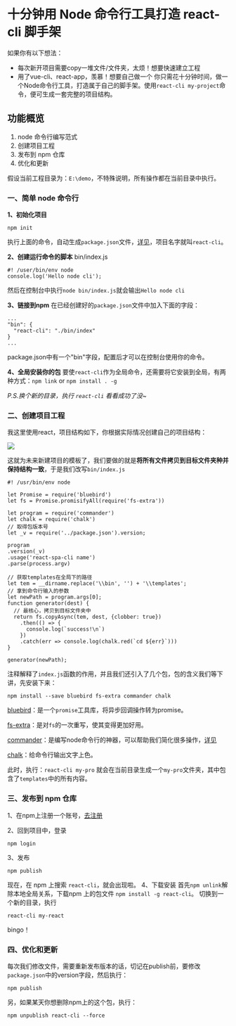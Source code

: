# 十分钟用 Node 命令行工具打造 react-cli 脚手架
如果你有以下想法：
* 每次新开项目需要copy一堆文件/文件夹，太烦！想要快速建立工程
* 用了vue-cli、react-app，羡慕！想要自己做一个
你只需花十分钟时间，做一个Node命令行工具，打造属于自己的脚手架。使用`react-cli my-project`命令，便可生成一套完整的项目结构。

## 功能概览
1.  node 命令行编写范式
2.  创建项目工程
3.  发布到 npm 仓库
4.  优化和更新

假设当前工程目录为：`E:\demo`，不特殊说明，所有操作都在当前目录中执行。

### 一、简单 node 命令行
**1、初始化项目**
````
npm init
````
执行上面的命令，自动生成`package.json`文件，[详见](https://docs.npmjs.com/cli/init)，项目名字就叫`react-cli`。

**2、创建运行命令的脚本**
bin/index.js
````
#! /user/bin/env node
console.log('Hello node cli');
````
然后在控制台中执行`node bin/index.js`就会输出`Hello node cli`

**3、链接到npm**
在已经创建好的`package.json`文件中加入下面的字段：
````
...
"bin": {
  "react-cli": "./bin/index"
}
...
````
package.json中有一个"bin"字段，配置后才可以在控制台使用你的命令。

**4、全局安装你的包**
要使`react-cli`作为全局命令，还需要将它安装到全局，有两种方式：`npm link` or `npm install . -g`

*P.S.换个新的目录，执行 `react-cli` 看看成功了没~*

### 二、创建项目工程
我这里使用react，项目结构如下，你根据实际情况创建自己的项目结构：

![](http://images2017.cnblogs.com/blog/1085489/201709/1085489-20170918154940134-510962999.png)

这就为未来新建项目的模板了，我们要做的就是**将所有文件拷贝到目标文件夹种并保持结构一致**，于是我们改写`bin/index.js`
````
#! /usr/bin/env node

let Promise = require('bluebird')
let fs = Promise.promisifyAll(require('fs-extra'))

let program = require('commander')
let chalk = require('chalk')
// 取得包版本号
let _v = require('../package.json').version;

program
.version(_v)
.usage('react-spa-cli name')
.parse(process.argv)

// 获取templates在全局下的路径
let tem = __dirname.replace('\\bin', '') + '\\templates';
// 拿到命令行输入的参数
let newPath = program.args[0];
function generator(dest) {
  // 最核心，拷贝到目标文件夹中
  return fs.copyAsync(tem, dest, {clobber: true})
    .then(() => {
      console.log(`success!\n`)
    })
    .catch(err => console.log(chalk.red(`cd ${err}`)))
}

generator(newPath);
````
注释解释了`index.js`函数的作用，并且我们还引入了几个包，包的含义我们等下讲，先安装下来：
````
npm install --save bluebird fs-extra commander chalk
````

[bluebird](https://www.npmjs.com/package/bluebird)：是一个`promise`工具库，将异步回调操作转为promise。

[fs-extra](https://www.npmjs.com/package/fs-extra)：是对`fs`的一次重写，使其变得更加好用。

[commander](https://www.npmjs.com/package/commander)：是编写node命令行的神器，可以帮助我们简化很多操作，[详见](http://blog.fens.me/nodejs-commander/)

[chalk](https://www.npmjs.com/package/chalk)：给命令行输出文字上色。

此时，执行：`react-cli my-pro` 就会在当前目录生成一个`my-pro`文件夹，其中包含了`templates`中的所有内容。 

### 三、发布到 npm 仓库
1、在npm上注册一个账号，[去注册](https://www.npmjs.com/signup)

2、回到项目中，登录
```
npm login
````
3、发布
````
npm publish
````
现在，在 npm 上搜索 `react-cli`，就会出现啦。
4、下载安装
首先`npm unlink`解除本地全局关系，下载npm 上的包文件 `npm install -g react-cli`。
切换到一个新的目录，执行
````
react-cli my-react
````
bingo！

### 四、优化和更新
每次我们修改文件，需要重新发布版本的话，切记在publish前，要修改 `package.json`中的version字段，然后执行：
````
npm publish
````
另，如果某天你想删除npm上的这个包，执行：
````
npm unpublish react-cli --force
````




